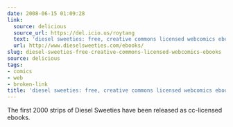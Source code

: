 ```yaml
---
date: 2008-06-15 01:09:28
link:
  source: delicious
  source_url: https://del.icio.us/roytang
  text: 'diesel sweeties: free, creative commons licensed webcomics ebooks'
  url: http://www.dieselsweeties.com/ebooks/
slug: diesel-sweeties-free-creative-commons-licensed-webcomics-ebooks
source: delicious
tags:
- comics
- web
- broken-link
title: 'diesel sweeties: free, creative commons licensed webcomics ebooks'
---
```


The first 2000 strips of Diesel Sweeties have been released as cc-licensed ebooks.
